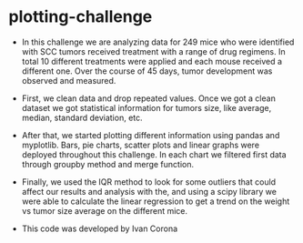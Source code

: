 # plotting-challenge

- In this challenge we are analyzing data for 249 mice who were identified with SCC tumors received treatment with a range of drug regimens. In total 10 different treatments were applied and each mouse received a different one. Over the course of 45 days, tumor development was observed and measured.

- First, we clean data and drop repeated values. Once we got a clean dataset we got statistical information for tumors size, like average, median, standard deviation, etc.
- After that, we started plotting different information using pandas and myplotlib. Bars, pie charts, scatter plots and linear graphs were deployed throughout this challenge. In each chart we filtered first data through groupby method and merge function.
- Finally, we used the IQR method to look for some outliers that could affect our results and analysis with the, and using a scipy library we were able to calculate the linear regression to get a trend on the weight vs tumor size average on the different mice.

- This code was developed by Ivan Corona
